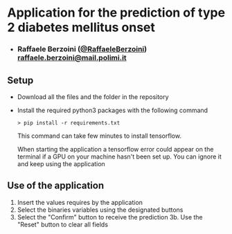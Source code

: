 # Application for the prediction of type 2 diabetes mellitus onset


- ###  Raffaele Berzoini  ([@RaffaeleBerzoini](https://github.com/RaffaeleBerzoini)) <br> raffaele.berzoini@mail.polimi.it


## Setup

- Download all the files and the folder in the repository
- Install the required python3 packages with the following command
    ```shell
    > pip install -r requirements.txt
    ```
  This command can take few minutes to install tensorflow.
  
  When starting the application a tensorflow error could appear on the terminal if a GPU on your machine hasn't been set up. You can ignore it and keep using the application 
  
                                               
## Use of the application
                                               
  1. Insert the values requires by the application
  2. Select the binaries variables using the designated buttons
  3. Select the "Confirm" button to receive the prediction
  3b. Use the "Reset" button to clear all fields
